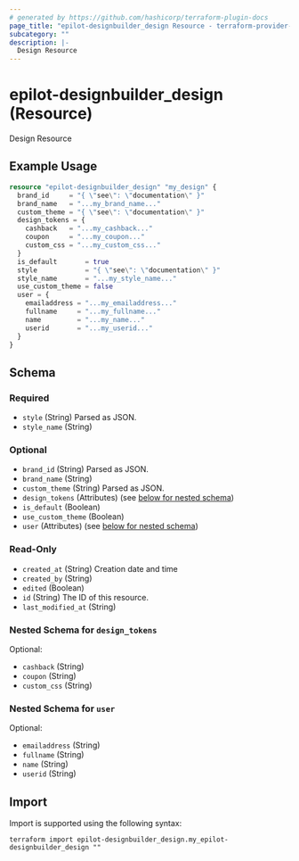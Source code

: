 ```yaml
---
# generated by https://github.com/hashicorp/terraform-plugin-docs
page_title: "epilot-designbuilder_design Resource - terraform-provider-epilot-designbuilder"
subcategory: ""
description: |-
  Design Resource
---
```


# epilot-designbuilder_design (Resource)

Design Resource

## Example Usage

```terraform
resource "epilot-designbuilder_design" "my_design" {
  brand_id     = "{ \"see\": \"documentation\" }"
  brand_name   = "...my_brand_name..."
  custom_theme = "{ \"see\": \"documentation\" }"
  design_tokens = {
    cashback   = "...my_cashback..."
    coupon     = "...my_coupon..."
    custom_css = "...my_custom_css..."
  }
  is_default       = true
  style            = "{ \"see\": \"documentation\" }"
  style_name       = "...my_style_name..."
  use_custom_theme = false
  user = {
    emailaddress = "...my_emailaddress..."
    fullname     = "...my_fullname..."
    name         = "...my_name..."
    userid       = "...my_userid..."
  }
}
```

<!-- schema generated by tfplugindocs -->
## Schema

### Required

- `style` (String) Parsed as JSON.
- `style_name` (String)

### Optional

- `brand_id` (String) Parsed as JSON.
- `brand_name` (String)
- `custom_theme` (String) Parsed as JSON.
- `design_tokens` (Attributes) (see [below for nested schema](#nestedatt--design_tokens))
- `is_default` (Boolean)
- `use_custom_theme` (Boolean)
- `user` (Attributes) (see [below for nested schema](#nestedatt--user))

### Read-Only

- `created_at` (String) Creation date and time
- `created_by` (String)
- `edited` (Boolean)
- `id` (String) The ID of this resource.
- `last_modified_at` (String)

<a id="nestedatt--design_tokens"></a>
### Nested Schema for `design_tokens`

Optional:

- `cashback` (String)
- `coupon` (String)
- `custom_css` (String)


<a id="nestedatt--user"></a>
### Nested Schema for `user`

Optional:

- `emailaddress` (String)
- `fullname` (String)
- `name` (String)
- `userid` (String)

## Import

Import is supported using the following syntax:

```shell
terraform import epilot-designbuilder_design.my_epilot-designbuilder_design ""
```
